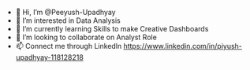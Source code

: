 - 👋 Hi, I’m @Peeyush-Upadhyay
- 👀 I’m interested in Data Analysis  
- 🌱 I’m currently learning Skills to make Creative Dashboards 
- 💞️ I’m looking to collaborate on Analyst Role
- 📫 Connect me through Linkedln https://www.linkedin.com/in/piyush-upadhyay-118128218

<!---
Peeyush-Upadhyay/Peeyush-Upadhyay is a ✨ special ✨ repository because its `README.md` (this file) appears on your GitHub profile.
You can click the Preview link to take a look at your changes.
--->
